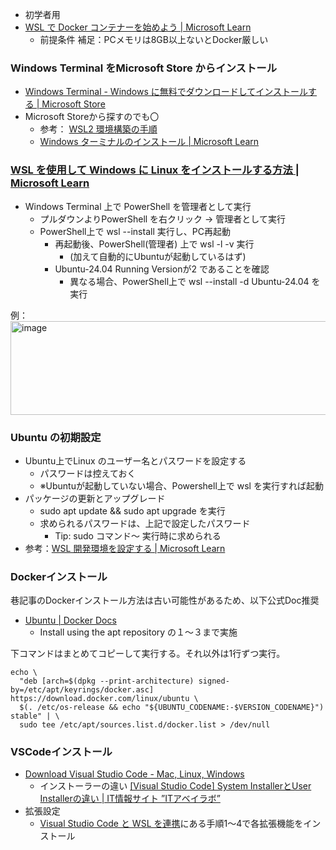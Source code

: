 
- 初学者用
- [WSL で Docker コンテナーを始めよう \| Microsoft Learn](https://learn.microsoft.com/ja-jp/windows/wsl/tutorials/wsl-containers)
	- 前提条件 補足：PCメモリは8GB以上ないとDocker厳しい


### Windows Terminal をMicrosoft Store からインストール
- [Windows Terminal - Windows に無料でダウンロードしてインストールする \| Microsoft Store](https://apps.microsoft.com/detail/9n0dx20hk701?hl=ja-JP&gl=JP)
- Microsoft Storeから探すのでも〇
	- 参考： [WSL2 環境構築の手順](https://zenn.dev/tatsujin/articles/6938b76c084e4d)
	- [Windows ターミナルのインストール \| Microsoft Learn](https://learn.microsoft.com/ja-jp/windows/terminal/install)

### [WSL を使用して Windows に Linux をインストールする方法 \| Microsoft Learn](https://learn.microsoft.com/ja-jp/windows/wsl/install)
- Windows Terminal 上で PowerShell を管理者として実行
	- プルダウンよりPowerShell を右クリック → 管理者として実行
	- PowerShell上で wsl --install 実行し、PC再起動
		- 再起動後、PowerShell(管理者)  上で wsl -l -v 実行
			- (加えて自動的にUbuntuが起動しているはず)
		- Ubuntu-24.04 Running Versionが2 であることを確認
			- 異なる場合、PowerShell上で wsl --install -d Ubuntu-24.04 を実行

例：
<img width="561" height="150" alt="image" src="https://github.com/user-attachments/assets/6f80551c-5432-4bad-814e-37ac79be2517" />


### Ubuntu の初期設定
- Ubuntu上でLinux のユーザー名とパスワードを設定する
	- パスワードは控えておく
	- ※Ubuntuが起動していない場合、Powershell上で wsl を実行すれば起動
- パッケージの更新とアップグレード
	- sudo apt update && sudo apt upgrade を実行
	- 求められるパスワードは、上記で設定したパスワード
		- Tip: sudo コマンド～ 実行時に求められる
- 参考：[WSL 開発環境を設定する \| Microsoft Learn](https://learn.microsoft.com/ja-jp/windows/wsl/setup/environment#set-up-your-linux-username-and-password)

### Dockerインストール
巷記事のDockerインストール方法は古い可能性があるため、以下公式Doc推奨
- [Ubuntu \| Docker Docs](https://docs.docker.com/engine/install/ubuntu/#install-using-the-convenience-script)
	- Install using the apt repository の１～３まで実施

下コマンドはまとめてコピーして実行する。それ以外は1行ずつ実行。
```
echo \
  "deb [arch=$(dpkg --print-architecture) signed-by=/etc/apt/keyrings/docker.asc] https://download.docker.com/linux/ubuntu \
  $(. /etc/os-release && echo "${UBUNTU_CODENAME:-$VERSION_CODENAME}") stable" | \
  sudo tee /etc/apt/sources.list.d/docker.list > /dev/null
```

### VSCodeインストール
- [Download Visual Studio Code - Mac, Linux, Windows](https://code.visualstudio.com/download)
	- インストーラーの違い [\[Visual Studio Code\] System InstallerとUser Installerの違い \| IT情報サイト ”ITアベイラボ”](https://shinmeisha.co.jp/newsroom/2021/03/27/visual-studio-code-system-installer%E3%81%A8user-installer%E3%81%AE%E9%81%95%E3%81%84/)
- 拡張設定
	- [Visual Studio Code と WSL を連携](https://www.drill-lancer.com/windows10_wsl2_almalinux9_wp-env.html#:~:text=%E8%B5%B7%E5%8B%95%E3%81%97%E3%81%BE%E3%81%99%E3%80%82-,Visual%20Studio%20Code%20%E3%81%A8%20WSL%20%E3%82%92%E9%80%A3%E6%90%BA,-%E3%81%93%E3%82%8C%E3%81%8B%E3%82%89%20Visual%20Studio)にある手順1～4で各拡張機能をインストール



